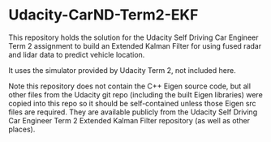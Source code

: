 # Udacity-CarND-Term2-EKF
This repository holds the solution for the Udacity Self Driving Car Engineer Term 2 assignment to build an Extended Kalman Filter for using fused radar and lidar data to predict vehicle location.

It uses the simulator provided by Udacity Term 2, not included here.

Note this repository does not contain the C++ Eigen source code, but all other files from the Udacity git repo (including the built Eigen libraries) were copied into this repo so it should be self-contained unless those Eigen src files are required.  They are available publicly from the Udacity Self Driving Car Engineer Term 2 Extended Kalman Filter repository (as well as other places).
